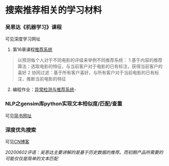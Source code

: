 # 搜索推荐相关的学习材料

### 吴恩达《机器学习》课程
可见深度学习网址
1. 第16章课程[推荐系统](https://study.163.com/course/courseMain.htm?courseId=1210076550&_trace_c_p_k2_=b6bc627696084d5580979292387edc7c)


>以预测每个人对于不同电影的评级来举例不同推荐系统：
>1 基于内容的推荐算法：选取电影的特征，与当前客户对于电影的已有标注，获得当前客户的喜好
>2 协同过滤：基于所有客户喜好，与所有客户对于当前电影的已有标注，推断当前电影的特征

2. 编程作业：[异常检测与推荐系统](https://ai.deepshare.net/detail/p_5df99dfe8c83a_qMnAGRok/6)-

### NLP之gensim库python实现文本相似度/匹配/查重
可见[简书网址](https://www.jianshu.com/p/44b43d65d568)

### 深度优先搜索
可见[CN博客](https://www.cnblogs.com/Jimmy1988/p/8184192.html)


*20200602评语：吴恩达主要讲解的是基于历史数据的推荐。而初期产品所需要的可能仅仅是简单的文本匹配*


